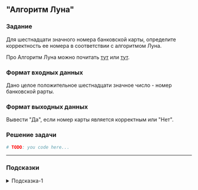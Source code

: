 ## "Алгоритм Луна"

### Задание

Для шестнадцати значного номера банковской карты, определите корректность ее номера в соответствии с алгоритмом Луна. 

Про Алгоритм Луна можно почитать [тут](https://ru.wikipedia.org/wiki/%D0%90%D0%BB%D0%B3%D0%BE%D1%80%D0%B8%D1%82%D0%BC_%D0%9B%D1%83%D0%BD%D0%B0) или [тут](https://skobki.com/yazyk-c-proverka-nomera-kreditki/).

### Формат входных данных

Дано целое положительное шестнадцати значное число - номер банковской рарты.

### Формат выходных данных

Вывести "Да", если номер карты является корректным или "Нет".

### Решение задачи

```python
# TODO: you code here...
```

---

### Подсказки

<details>
<summary>Подсказка-1</summary>
Для проверки результата можно воспользоваться
<a href="https://ilovecalc.com/calcs/maths/luhn-algorithm/1370/">
этим онлайн калькулятором
</a>
</details>

